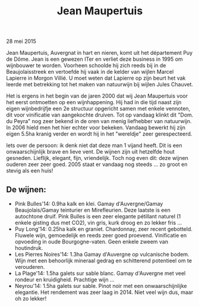 ﻿---
title: Jean Maupertuis
huis:  Jean Maupertuis
dept:  Puy de Dôme
regio: Auvergne
photo: maupertuis.jpg
layout: wijnhuis

wijnen:
    - naam: Puy Long'14 
      ref:   
      app:  Vin de France
      type: Blanc sec 
      cep:  Chardonnay 
      prijs: €11.25
      
    - naam: Pink Bulles'14
      ref:   
      app:  Vin de France  
      type: Pétillant naturel
      cep:  Gamay d'Auvergne
      prijs: €12.75
   
    - naam:  Les Pierres Noires'14
      ref:   
      app:   Vin de France
      type:  Rouge
      cep:   Gamay d'Auvergne
      prijs: €11.25

    - naam:  La Plage'14
      ref:   
      app:   Vin de France
      type:  Rouge
      cep:   Gamay d'Auvergne
      prijs: €11.25

    - naam:  Neyrou'14
      ref:   
      app:   I.G.P. Puy de Dôme
      type:  Rouge
      cep:   Pinot noir
      prijs: €12.75
---
28 mei 2015

Jean Maupertuis, Auvergnat in hart en nieren, komt uit het département Puy de Dôme. Jean is een gewezen ITer en verliet deze business in 1995 om wijnbouwer te worden.
Voorheen schoolde hij zich reeds bij in de Beaujolaisstreek en vertoefde hij vaak in de kelder van wijlen Marcel Lapierre in Morgon Villié.
U moet weten dat Lapierre op zijn beurt het vak leerde met betrekking tot het maken van natuurwijn bij wijlen Jules Chauvet. 

Het is ergens in het begin van de jaren 2000 dat wij Jean Maupertuis voor het eerst ontmoetten op een wijnhappening. Hij had in die tijd naast zijn eigen wijnbedrijfje een 2e 
structuur opgericht samen met enkele vennoten, dit voor vinificatie van aangekochte druiven. Tot op vandaag klinkt dit "Dom. du Peyra" nog zeer bekend in de oren van menig liefhebber van natuurwijn.
In 2006 hield men het hier echter voor bekeken. Vandaag bewerkt hij zijn eigen 5.5ha kranig verder en wordt hij in het "wereldje" zeer gerespecteerd. 

Iets over de persoon: ik denk niet dat deze man 1 vijand heeft. Dit is een onwaarschijnlijk brave en lieve vent. De wijnen zijn uit hetzelfde hout gesneden.
Lieflijk, elegant, fijn, vriendelijk. Toch nog even dit: deze wijnen ouderen zeer zeer goed. 2005 staat er vandaag nog steeds ... zo groot en stevig als een huis!

De wijnen:
----------
* Pink Bulles'14: 0.9ha kalk en klei. Gamay d'Auvergne/Gamay Beaujolais/Gamay teinturier en Mirefleurien. Deze laatste is een autochtone druif. Pink Bulles is een zeer elegante pétillant naturel (1 enkele gisting dus met CO2), vin gris, kurk droog en zo lekker fris ...
* Puy Long'14: 0.25ha kalk en graniet. Chardonnay, zeer recent gebotteld. Fluwele wijn, gemoedelijk en reeds zeer goed proevend. Vinificatie en opvoeding in oude Bourgogne-vaten. Geen enkele zweem van houtindruk.
* Les Pierres Noires'14: 1.3ha Gamay d'Auvergne op vulcanische bodem. Wijn met een behoorlijk mineraal gedrag en schitterend potentieel om te verouderen.
* La Plage'14: 1.5ha galets sur sable blanc. Gamay d'Auvergne met veel rondeur en kruidigheid. Prachtige wijn ...
* Neyrou'14: 1.5ha galets sur sable. Pinot noir met een onwaarschijnlijke elegantie. Het rendement was zeer laag in 2014. Niet veel wijn dus, maar oh zo lekker! 

 

